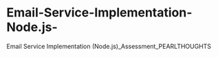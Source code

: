 # Email-Service-Implementation-Node.js-
Email Service Implementation (Node.js)_Assessment_PEARLTHOUGHTS
